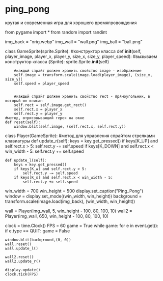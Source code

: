 # ping_pong
крутая и современная игра для хорошего времяпровождения

from pygame import *
from random import randint





img_back = "orig.webp"
img_wall = "wall.png"
img_ball = "ball.png"




class GameSprite(sprite.Sprite):
 #конструктор класса
    def __init__(self, player_image, player_x, player_y, size_x, size_y, player_speed):
        #вызываем конструктор класса (Sprite):
        sprite.Sprite.__init__(self)


        #каждый спрайт должен хранить свойство image - изображение
        self.image = transform.scale(image.load(player_image), (size_x, size_y))
        self.speed = player_speed


        #каждый спрайт должен хранить свойство rect - прямоугольник, в который он вписан
        self.rect = self.image.get_rect()
        self.rect.x = player_x
        self.rect.y = player_y
    #метод, отрисовывающий героя на окне
    def reset(self):
        window.blit(self.image, (self.rect.x, self.rect.y))





class Player(GameSprite):
   #метод для управления спрайтом стрелками клавиатуры
    def update_r(self):
        keys = key.get_pressed()
        if keys[K_UP] and self.rect.x > 5:
            self.rect.y -= self.speed
        if keys[K_DOWN] and self.rect.x < win_width - 5:
            self.rect.y += self.speed

    def update_l(self):
        keys = key.get_pressed()
        if keys[K_w] and self.rect.y > 5:
            self.rect.y -= self.speed
        if keys[K_s] and self.rect.x < win_width - 5:
            self.rect.y += self.speed




win_width = 700
win_height = 500
display.set_caption("Ping_Pong")
window = display.set_mode((win_width, win_height))
background = transform.scale(image.load(img_back), (win_width, win_height))


wall = Player(img_wall, 5, win_height - 100, 80, 100, 10)
wall2 = Player(img_wall, 650, win_height - 100, 80, 100, 10)

clock = time.Clock()
FPS = 60
game = True
while game:
    for e in event.get():
        if e.type == QUIT:
            game = False
    
    window.blit(background,(0, 0))
    wall.reset()
    wall.update_l()

    wall2.reset()
    wall2.update_r()

    display.update()
    clock.tick(FPS)
